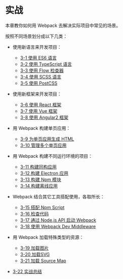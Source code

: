 # 实战
本章教你如何用 Webpack 去解决实际项目中常见的场景。

按照不同场景划分成以下几类：

- 使用新语言来开发项目：

  - [3-1 使用 ES6 语言](3-1使用ES6语言.md)
  - [3-2 使用 TypeScript 语言](3-2使用TypeScript语言.md)
  - [3-3 使用 Flow 检查器](3-3使用Flow检查器.md)
  - [3-4 使用 SCSS 语言](3-4使用SCSS语言.md)
  - [3-5 使用 PostCSS](3-5使用PostCSS.md)
  
- 使用新框架来开发项目：

  - [3-6 使用 React 框架](3-6使用React框架.md)
  - [3-7 使用 Vue 框架](3-7使用Vue框架.md)
  - [3-8 使用 Angular2 框架](3-8使用Angular2框架.md)
  
- 用 Webpack 构建单页应用：

  - [3-9 为单页应用生成 HTML](3-9为单页应用生成HTML.md)
  - [3-10 管理多个单页应用](3-10管理多个单页应用.md)
  
- 用 Webpack 构建不同运行环境的项目：

  - [3-11 构建同构应用](3-11构建同构应用.md)
  - [3-12 构建 Electron 应用](3-12构建Electron应用.md)
  - [3-13 构建 Npm 模块](3-13构建Npm模块.md)
  - [3-14 构建离线应用](3-14构建离线应用.md)
  
- Webpack 结合其它工具搭配使用，各取所长：
  - [3-15 搭配 Npm Script](3-15搭配NpmScript.md)
  - [3-16 检查代码](3-16检查代码.md)
  - [3-17 通过 Node.js API 启动 Webpack](3-17通过Node.jsAPI启动Webpack.md)
  - [3-18 使用 Webpack Dev Middleware](3-18使用WebpackDevMiddleware.md)
  
- 用 Webpack 加载特殊类型的资源：
  - [3-19 加载图片](3-19加载图片.md)  
  - [3-20 加载SVG](3-20加载SVG.md)
  - [3-21 加载 Source Map](3-21加载SourceMap.md)
  
- [3-22 实战总结](3-22实战总结.md)
  

